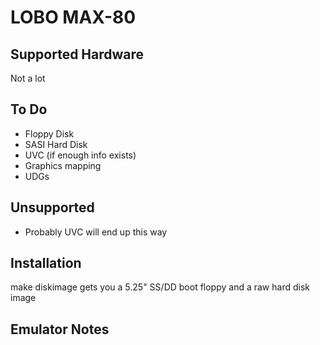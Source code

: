 # LOBO MAX-80

## Supported Hardware

Not a lot

## To Do

- Floppy Disk
- SASI Hard Disk
- UVC (if enough info exists)
- Graphics mapping
- UDGs

## Unsupported

- Probably UVC will end up this way

## Installation

make diskimage gets you a 5.25" SS/DD boot floppy and a raw hard disk image

## Emulator Notes

